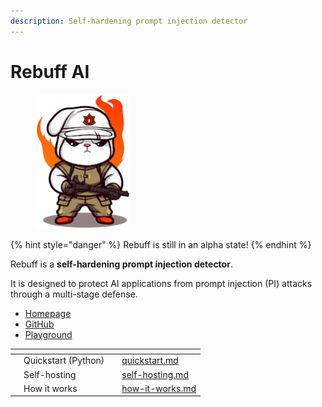 ```yaml
---
description: Self-hardening prompt injection detector
---
```


# Rebuff AI

<figure><img src=".gitbook/assets/mascot.png" alt="" width="150"><figcaption></figcaption></figure>

{% hint style="danger" %}
Rebuff is still in an alpha state!
{% endhint %}

Rebuff is a **self-hardening prompt injection detector**.

It is designed to protect AI applications from prompt injection (PI) attacks through a multi-stage defense.

* [Homepage](https://rebuff.ai/)
* [GitHub](https://github.com/woop/rebuff)
* [Playground](https://playground.rebuff.ai/)



<table data-view="cards"><thead><tr><th></th><th></th><th></th><th data-hidden data-card-target data-type="content-ref"></th></tr></thead><tbody><tr><td></td><td>Quickstart (Python)</td><td></td><td><a href="quickstart.md">quickstart.md</a></td></tr><tr><td></td><td>Self-hosting</td><td></td><td><a href="self-hosting.md">self-hosting.md</a></td></tr><tr><td></td><td>How it works</td><td></td><td><a href="how-it-works.md">how-it-works.md</a></td></tr></tbody></table>
